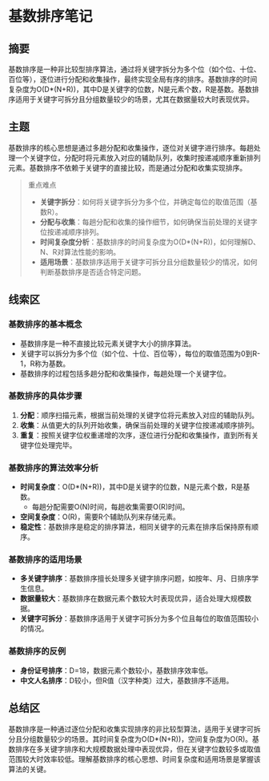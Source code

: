 # 基数排序笔记

## 摘要
基数排序是一种非比较型排序算法，通过将关键字拆分为多个位（如个位、十位、百位等），逐位进行分配和收集操作，最终实现全局有序的排序。基数排序的时间复杂度为O(D*(N+R))，其中D是关键字的位数，N是元素个数，R是基数。基数排序适用于关键字可拆分且分组数量较少的场景，尤其在数据量较大时表现优异。

## 主题
基数排序的核心思想是通过多趟分配和收集操作，逐位对关键字进行排序。每趟处理一个关键字位，分配时将元素放入对应的辅助队列，收集时按递减顺序重新排列元素。基数排序不依赖于关键字的直接比较，而是通过分配和收集实现排序。

> 重点难点
>
> - **关键字拆分**：如何将关键字拆分为多个位，并确定每位的取值范围（基数R）。
> - **分配与收集**：每趟分配和收集的操作细节，如何确保当前处理的关键字位按递减顺序排列。
> - **时间复杂度分析**：基数排序的时间复杂度为O(D*(N+R))，如何理解D、N、R对算法性能的影响。
> - **适用场景**：基数排序适用于关键字可拆分且分组数量较少的情况，如何判断基数排序是否适合特定问题。

## 线索区

### 基数排序的基本概念
- 基数排序是一种不直接比较元素关键字大小的排序算法。
- 关键字可以拆分为多个位（如个位、十位、百位等），每位的取值范围为0到R-1，R称为基数。
- 基数排序的过程包括多趟分配和收集操作，每趟处理一个关键字位。

### 基数排序的具体步骤
1. **分配**：顺序扫描元素，根据当前处理的关键字位将元素放入对应的辅助队列。
2. **收集**：从值更大的队列开始收集，确保当前处理的关键字位按递减顺序排列。
3. **重复**：按照关键字位权重递增的次序，逐位进行分配和收集操作，直到所有关键字位处理完毕。

### 基数排序的算法效率分析
- **时间复杂度**：O(D*(N+R))，其中D是关键字的位数，N是元素个数，R是基数。
  - 每趟分配需要O(N)时间，每趟收集需要O(R)时间。
- **空间复杂度**：O(R)，需要R个辅助队列来存储元素。
- **稳定性**：基数排序是稳定的排序算法，相同关键字的元素在排序后保持原有顺序。

### 基数排序的适用场景
- **多关键字排序**：基数排序擅长处理多关键字排序问题，如按年、月、日排序学生信息。
- **数据量较大**：基数排序在数据元素个数较大时表现优异，适合处理大规模数据。
- **关键字可拆分**：基数排序适用于关键字可拆分为多个位且每位的取值范围较小的情况。

### 基数排序的反例
- **身份证号排序**：D=18，数据元素个数较小，基数排序效率低。
- **中文人名排序**：D较小，但R值（汉字种类）过大，基数排序不适用。

## 总结区
基数排序是一种通过逐位分配和收集实现排序的非比较型算法，适用于关键字可拆分且分组数量较少的场景。其时间复杂度为O(D*(N+R))，空间复杂度为O(R)。基数排序在多关键字排序和大规模数据处理中表现优异，但在关键字位数较多或取值范围较大时效率较低。理解基数排序的核心思想、时间复杂度和适用场景是掌握该算法的关键。